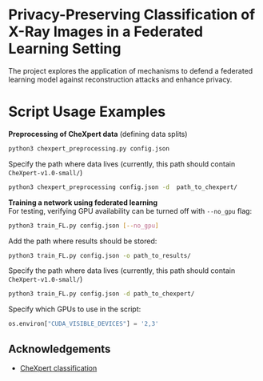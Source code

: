 # Privacy-Preserving Classification of X-Ray Images in a Federated Learning Setting

The project explores the application of mechanisms to defend a federated learning model against reconstruction attacks and enhance privacy.

# Script Usage Examples

**Preprocessing of CheXpert data** (defining data splits)  

```sh
python3 chexpert_preprocessing.py config.json
```
Specify the path where data lives (currently, this path should contain ```CheXpert-v1.0-small/```)
```sh
python3 chexpert_preprocessing config.json -d  path_to_chexpert/
```

**Training a network using federated learning**   
For testing, verifying GPU availability can be turned off with ```--no_gpu``` flag:   
```sh
python3 train_FL.py config.json [--no_gpu]
```
Add the path where results should be stored:   
```sh
python3 train_FL.py config.json -o path_to_results/
```
Specify the path where data lives (currently, this path should contain ```CheXpert-v1.0-small/```)
```sh
python3 train_FL.py config.json -d path_to_chexpert/
```

Specify which GPUs to use in the script:   
```python
os.environ["CUDA_VISIBLE_DEVICES"] = '2,3'
```


## Acknowledgements

* [CheXpert classification](https://github.com/Stomper10/CheXpert)
